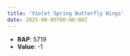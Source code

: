 ```yaml
---
title: 'Violet Spring Butterfly Wings'
date: 2025-08-05T00:00:00Z
---
```

- **RAP**: 5719
- **Value**: -1

